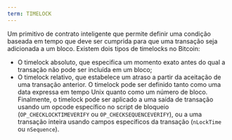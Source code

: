 ```yaml
---
term: TIMELOCK
---
```


Um primitivo de contrato inteligente que permite definir uma condição baseada em tempo que deve ser cumprida para que uma transação seja adicionada a um bloco. Existem dois tipos de timelocks no Bitcoin:
* O timelock absoluto, que especifica um momento exato antes do qual a transação não pode ser incluída em um bloco;
* O timelock relativo, que estabelece um atraso a partir da aceitação de uma transação anterior.
O timelock pode ser definido tanto como uma data expressa em tempo Unix quanto como um número de bloco. Finalmente, o timelock pode ser aplicado a uma saída de transação usando um opcode específico no script de bloqueio (`OP_CHECKLOCKTIMEVERIFY` ou `OP_CHECKSEQUENCEVERIFY`), ou a uma transação inteira usando campos específicos da transação (`nLockTime` ou `nSequence`).